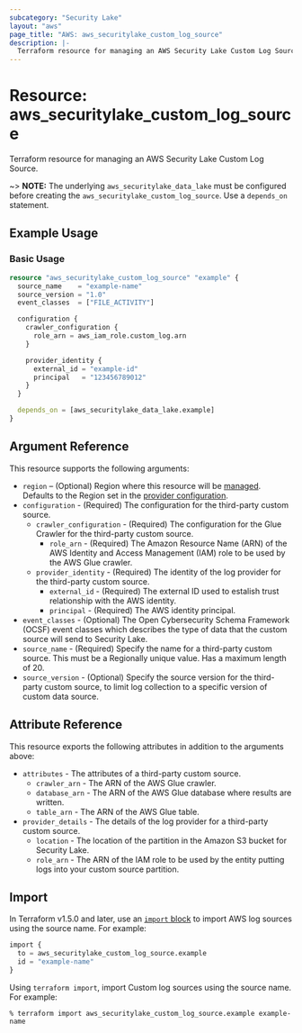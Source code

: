 ```yaml
---
subcategory: "Security Lake"
layout: "aws"
page_title: "AWS: aws_securitylake_custom_log_source"
description: |-
  Terraform resource for managing an AWS Security Lake Custom Log Source.
---
```


# Resource: aws_securitylake_custom_log_source

Terraform resource for managing an AWS Security Lake Custom Log Source.

~> **NOTE:** The underlying `aws_securitylake_data_lake` must be configured before creating the `aws_securitylake_custom_log_source`. Use a `depends_on` statement.

## Example Usage

### Basic Usage

```terraform
resource "aws_securitylake_custom_log_source" "example" {
  source_name    = "example-name"
  source_version = "1.0"
  event_classes  = ["FILE_ACTIVITY"]

  configuration {
    crawler_configuration {
      role_arn = aws_iam_role.custom_log.arn
    }

    provider_identity {
      external_id = "example-id"
      principal   = "123456789012"
    }
  }

  depends_on = [aws_securitylake_data_lake.example]
}
```

## Argument Reference

This resource supports the following arguments:

* `region` – (Optional) Region where this resource will be [managed](https://docs.aws.amazon.com/general/latest/gr/rande.html#regional-endpoints). Defaults to the Region set in the [provider configuration](https://registry.terraform.io/providers/hashicorp/aws/latest/docs#aws-configuration-reference).
* `configuration` - (Required) The configuration for the third-party custom source.
    * `crawler_configuration` - (Required) The configuration for the Glue Crawler for the third-party custom source.
        * `role_arn` - (Required) The Amazon Resource Name (ARN) of the AWS Identity and Access Management (IAM) role to be used by the AWS Glue crawler.
    * `provider_identity` - (Required) The identity of the log provider for the third-party custom source.
        * `external_id` - (Required) The external ID used to estalish trust relationship with the AWS identity.
        * `principal` - (Required) The AWS identity principal.
* `event_classes` - (Optional) The Open Cybersecurity Schema Framework (OCSF) event classes which describes the type of data that the custom source will send to Security Lake.
* `source_name` - (Required) Specify the name for a third-party custom source.
  This must be a Regionally unique value.
  Has a maximum length of 20.
* `source_version` - (Optional) Specify the source version for the third-party custom source, to limit log collection to a specific version of custom data source.

## Attribute Reference

This resource exports the following attributes in addition to the arguments above:

* `attributes` - The attributes of a third-party custom source.
    * `crawler_arn` - The ARN of the AWS Glue crawler.
    * `database_arn` - The ARN of the AWS Glue database where results are written.
    * `table_arn` - The ARN of the AWS Glue table.
* `provider_details` - The details of the log provider for a third-party custom source.
    * `location` - The location of the partition in the Amazon S3 bucket for Security Lake.
    * `role_arn` - The ARN of the IAM role to be used by the entity putting logs into your custom source partition.

## Import

In Terraform v1.5.0 and later, use an [`import` block](https://developer.hashicorp.com/terraform/language/import) to import AWS log sources using the source name. For example:

```terraform
import {
  to = aws_securitylake_custom_log_source.example
  id = "example-name"
}
```

Using `terraform import`, import Custom log sources using the source name. For example:

```console
% terraform import aws_securitylake_custom_log_source.example example-name
```
